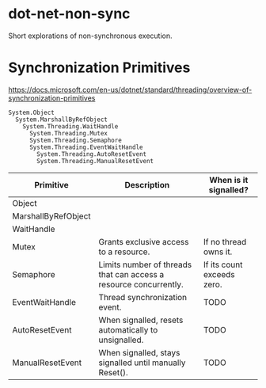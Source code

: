 # dot-net-non-sync

Short explorations of non-synchronous execution.

# Synchronization Primitives

https://docs.microsoft.com/en-us/dotnet/standard/threading/overview-of-synchronization-primitives

```
System.Object
  System.MarshallByRefObject
    System.Threading.WaitHandle
      System.Threading.Mutex
      System.Threading.Semaphore
      System.Threading.EventWaitHandle
        System.Threading.AutoResetEvent
        System.Threading.ManualResetEvent
```

| Primitive           | Description                                                       | When is it signalled?      |
| ------------------- | ----------------------------------------------------------------- | -------------------------- |
| Object              |                                                                   |
| MarshallByRefObject |                                                                   |
| WaitHandle          |                                                                   |
| Mutex               | Grants exclusive access to a resource.                            | If no thread owns it.      |
| Semaphore           | Limits number of threads that can access a resource concurrently. | If its count exceeds zero. |
| EventWaitHandle     | Thread synchronization event.                                     | TODO                       |
| AutoResetEvent      | When signalled, resets automatically to unsignalled.              | TODO                       |
| ManualResetEvent    | When signalled, stays signalled until manually Reset().           | TODO                       |
